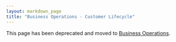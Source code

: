 ```yaml
---
layout: markdown_page
title: "Business Operations - Customer Lifecycle"
---
```


This page has been deprecated and moved to [Business Operations](/handbook/business-ops/).
